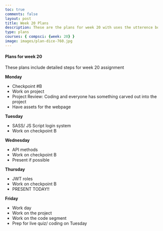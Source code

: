 ```yaml
---
toc: true
comments: false
layout: post
title: Week 20 Plans
description: These are the plans for week 20 with uses the utterence bot
type: plans
courses: { compsci: {week: 20} }
image: images/plan-dice-760.jpg
---
```



#### Plans for week 20
These plans include detailed steps for week 20 assignment

**Monday**
- Checkpoint #B
- Work on project
- Project Review: Coding and everyone has something carved out into the project
- Have assets for the webpage

**Tuesday**
- SASS/ JS Script login system
- Work on checkpoint B

**Wednesday**
- API methods
- Work on checkpoint B
- Present if possible

**Thursday**
- JWT roles
- Work on checkpoint B
- PRESENT TODAY!!

**Friday**
- Work day
- Work on the project
- Work on the code segment
- Prep for live quiz/ coding on Tuesday
